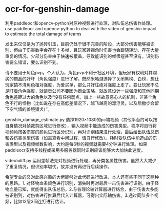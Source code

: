 # ocr-for-genshin-damage
利用paddleocr和opencv-python对原神视频进行处理，对队伍总伤害作处理。
use paddleocr and opencv-python to deal with the video of genshin impact to estimate the total damage of teams

发出来仅仅是为了抛砖引玉，目前仍处于很不完善的阶段，大部分伤害能够被识别，但由于伤害数字会存在十多帧，且玩家转视角时伤害也会跟随转动，存在大量重复的情况。少部分伤害由于快速被覆盖，导致能识别的帧很短甚至没有，识别伤害要么错误，要么识别不到。

请不要用于角色pvp。个人认为，角色pvp不利于社区环境，但玩家有权利对其购买的商品的好坏（角色强度）进行了解。既然米哈游选择了关闭黑榜、白榜，想让玩家搞不清角色相对强度，为爱买单，那么只好往绝对强度上走了。要让玩家不总是盯着角色强度，就请贵公司不要因为商业策略，就故意设计一些强度和其他同期角色差距过大的角色以及“没有任何弱点，加上一些故意恶心人的机制，非某个角色不行的怪物（比如说在存在高低差情况下，越飞越高的漂浮灵，以及后撤步会留下空气墙的兽境猎犬）”。

genshin_damage_estimate.py 选择1920×1080的pc端视频（其他平台的可以按自身情况对帧裁剪区域进行修改），输入视频中能造成的伤害类型，程序将自行将视频帧按各伤害的颜色进行区分识别，再对识别结果进行处理，最后给出队伍总伤和各伤害类型伤害（如需查看中间过程，请自行修改）。耗时受队伍中能造成的伤害类型以及视频帧数影响，大约是每6秒的视频就需要4分钟进行处理。如果paddleocr支持多线程或采用多服务器同时识别应该能够大大加快此速度。

video5diff.py 运用差帧法先对视频进行处理，再分类各属性伤害。虽然大大减少了重复情况，但识别率堪忧，故并没有再进行后续操作。

希望专业的又对此感兴趣的大佬能够对此代码进行改进，本人还有些不同于这两种的思路。1. 对怪物血条颜色进行识别，消失时再对最后一击伤害进行识别，由于怪物血量已知，就能得出队伍总伤。2.与各理论轴计算器进行结合，由于伤害大多能被识别到，对伤害进行推算后代入计算器，可得出实际轴伤害。3.通过同队多个视频，比如12层3间连打进行估计。
